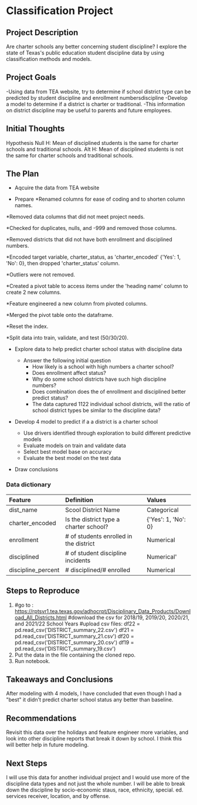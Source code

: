 # Classification Project

## Project Description
Are charter schools any better concerning student discipline?  I explore the state of Texas's public education student discipline data by using classification methods and models.

## Project Goals
-Using data from TEA website, try to determine if school district type can be predicted by student discipline and enrollment numbersdiscipline -Develop a model to determine if a district is charter or traditional. -This information on district discipline may be useful to parents and future employees.
## Initial Thoughts

Hypothesis
Null H: Mean of disciplined students is the same for charter schools and traditional schools. Alt H: Mean of disciplined students is not the same for charter schools and traditional schools.

## The Plan
* Aqcuire the data from TEA website

* Prepare
*Renamed columns for ease of coding and to shorten column names.

*Removed data columns that did not meet project needs.

*Checked for duplicates, nulls, and -999 and removed those columns.

*Removed districts that did not have both enrollment and disciplined numbers.

*Encoded target variable, charter_status, as 'charter_encoded' {'Yes': 1, 'No': 0}, then dropped 'charter_status' column.

*Outliers were not removed.

*Created a pivot table to access items under the 'heading name' column to create 2 new columns.

*Feature engineered a new column from pivoted columns.

*Merged the pivot table onto the dataframe.

*Reset the index.

*Split data into train, validate, and test (50/30/20).


* Explore data to help predict charter school status with discipline data
    * Answer the following initial question
        * How likely is a school with high numbers a charter school?
        * Does enrollment affect status?
        * Why do some school districts have such high discipline numbers?
        * Does combination does the of enrollment and disciplined better predict status? 
        * The data captured 1122 individual school districts, will the ratio of school district types be similar to the discipline data?

* Develop 4 model to predict if a a district is a charter school
    * Use drivers identified through exploration to build different predictive models
    * Evaluate models on train and validate data
    * Select best model base on accuracy
    * Evaluate the best model on the test data

* Draw conclusions

### Data dictionary

| Feature | Definition | Values |
|:--------|:-----------|:-------
|dist_name| Scool District Name| Categorical|
|charter_encoded| Is the district type a charter school?| {'Yes': 1, 'No': 0} |
|enrollment| # of students enrolled in the district| Numerical |
|disciplined| # of student discipline incidents|Numerical'|
|discipline_percent| # disciplined/# enrolled|Numerical|

## Steps to Reproduce
1. #go to : https://rptsvr1.tea.texas.gov/adhocrpt/Disciplinary_Data_Products/Download_All_Districts.html
#download the csv for 2018/19, 2019/20, 2020/21, and 2021/22 School Years
#upload csv files:
df22 = pd.read_csv('DISTRICT_summary_22.csv')
df21 = pd.read_csv('DISTRICT_summary_21.csv')
df20 = pd.read_csv('DISTRICT_summary_20.csv')
df19 = pd.read_csv('DISTRICT_summary_19.csv')
3. Put the data in the file containing the cloned repo.
4. Run notebook.

## Takeaways and Conclusions
After modeling with 4 models, I have concluded that even though I had a "best" it didn't predict charter school status any better than baseline.

## Recommendations
Revisit this data over the holidays and feature engineer more variables, and look into other discipline reports that break it down by school.  I think this will better help in future modeling.

## Next Steps
I will use this data for another individual project and I would use more of the discipline data types and not just the whole number.  I will be able to break down the discipline by socio-economic staus, race, ethnicity, special. ed. services receiver, location, and by offense.